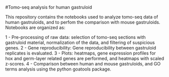 #Tomo-seq analysis for human gastruloid

This repository contains the notebooks used to analyze tomo-seq data of human gastruloids, and to perfom the comparison with mouse gastruloids. 
Notebooks are organized as: 

1 - Pre-processing of raw data: selection of tomo-seq sections with gastruloid material, normalization of the data, and filtering of suspicious genes. 
2 - Gene reproducibility: Gene reproducibility between gastruloid replicates is evaluated. 
3 - Plots: heatmaps, gene expression profiles for hox and germ-layer related genes are performed, and heatmaps with scaled z-scores.
4 - Comparison between human and mouse gastruloids, and GO terms analysis using the python goatools package. 


